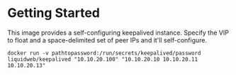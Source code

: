 # Getting Started

This image provides a self-configuring keepalived instance. Specify the VIP to float and a space-delimited set of peer IPs and it'll self-configure.

`docker run -v pathtopassword:/run/secrets/keepalived/password liquidweb/keepalived "10.10.20.100" "10.10.20.10 10.10.20.11 10.10.20.13"`
